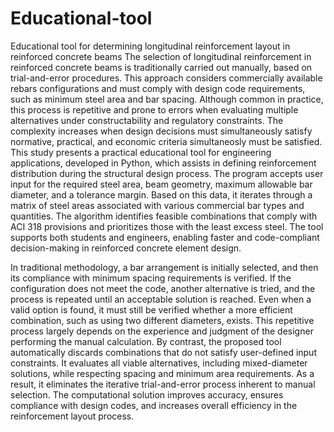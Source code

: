 # Educational-tool
Educational tool for determining longitudinal reinforcement layout in reinforced concrete beams
The selection of longitudinal reinforcement in reinforced concrete beams is traditionally carried out manually, based on trial-and-error procedures. This approach considers commercially available rebars configurations and must comply with design code requirements, such as minimum steel area and bar spacing. Although common in practice, this process is repetitive and prone to errors when evaluating multiple alternatives under constructability and regulatory constraints. The complexity increases when design decisions must simultaneously satisfy normative, practical, and economic criteria simultaneosly must be satisfied. This study presents a practical educational tool for engineering applications, developed in Python, which assists in defining reinforcement distribution during the structural design process. The program accepts user input for the required steel area, beam geometry, maximum allowable bar diameter, and a tolerance margin. Based on this data, it iterates through a matrix of steel areas associated with various commercial bar types and quantities. The algorithm identifies feasible combinations that comply with ACI 318 provisions and prioritizes those with the least excess steel. The tool supports both students and engineers, enabling faster and code-compliant decision-making in reinforced concrete element design.

In traditional methodology, a bar arrangement is initially selected, and then its compliance with minimum spacing requirements is verified. If the configuration does not meet the code, another alternative is tried, and the process is repeated until an acceptable solution is reached. Even when a valid option is found, it must still be verified whether a more efficient combination, such as using two different diameters, exists. This repetitive process largely depends on the experience and judgment of the designer performing the manual calculation. By contrast, the proposed tool automatically discards combinations that do not satisfy user-defined input constraints. It evaluates all viable alternatives, including mixed-diameter solutions, while respecting spacing and minimum area requirements. As a result, it eliminates the iterative trial-and-error process inherent to manual selection. The computational solution improves accuracy, ensures compliance with design codes, and increases overall efficiency in the reinforcement layout process.
